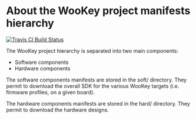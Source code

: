 # About the WooKey project manifests hierarchy

[![Travis CI Build Status](https://api.travis-ci.com/wookey-project/manifest.svg?branch=master)](https://travis-ci.com/wookey-project/manifest)


The WooKey project hierarchy is separated into two main components:

   * Software components
   * Hardware components


The software components manifests are stored in the soft/ directory.
They permit to download the overall SDK for the various WooKey targets
(i.e. firmware profiles, on a given board).

The hardware components manifests are stored in the hard/ directory.
They permit to download the hardware designs.


